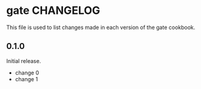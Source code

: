 # gate CHANGELOG

This file is used to list changes made in each version of the gate cookbook.

## 0.1.0

Initial release.

- change 0
- change 1
